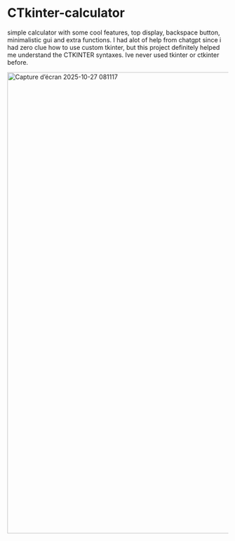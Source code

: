 # CTkinter-calculator
simple calculator with some cool features, top display, backspace button, minimalistic gui and extra functions. I had alot of help from chatgpt since i had zero clue how to use custom tkinter, but this project definitely helped me understand the CTKINTER syntaxes. Ive never used tkinter or ctkinter before.

<img width="1110" height="1049" alt="Capture d’écran 2025-10-27 081117" src="https://github.com/user-attachments/assets/e8efcf97-b1b6-46df-879b-9bc560e7dd02" />
